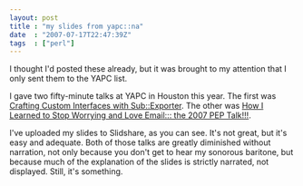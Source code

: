 ```yaml
---
layout: post
title : "my slides from yapc::na"
date  : "2007-07-17T22:47:39Z"
tags  : ["perl"]
---
```

I thought I'd posted these already, but it was brought to my attention that I
only sent them to the YAPC list.

I gave two fifty-minute talks at YAPC in Houston this year.  The first was
[Crafting Custom Interfaces with Sub::Exporter](http://www.slideshare.net/rjbs/crafting-custom-interfaces-with-subexporter/).
The other was [How I Learned to Stop Worrying and Love Email::: the 2007 PEP
Talk!!!](http://www.slideshare.net/rjbs/how-i-learned-to-stop-worrying-and-love-email-the-2007-pep-talk/).

I've uploaded my slides to Slidshare, as you can see.  It's not great, but it's
easy and adequate.  Both of those talks are greatly diminished without
narration, not only because you don't get to hear my sonorous baritone, but
because much of the explanation of the slides is strictly narrated, not
displayed.  Still, it's something.

